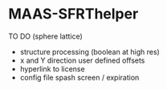 # MAAS-SFRThelper
TO DO (sphere lattice)
* structure processing (boolean at high res)
* x and Y direction user defined offsets
* hyperlink to license
* config file spash screen / expiration
